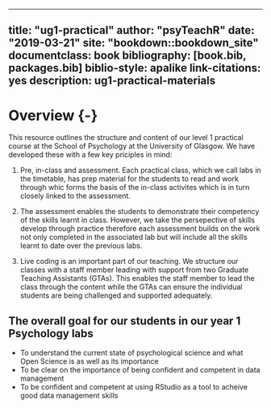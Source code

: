 
--- 
title: "ug1-practical"
author: "psyTeachR"
date: "2019-03-21"
site: "bookdown::bookdown_site"
documentclass: book
bibliography: [book.bib, packages.bib]
biblio-style: apalike
link-citations: yes
description: ug1-practical-materials
---



# Overview {-}

This resource outlines the structure and content of our level 1 practical course at the School of Psychology at the University of Glasgow. We have developed these with a few key priciples in mind:

1. Pre, in-class and assessment. Each practical class, which we call labs in the timetable, has prep material for the students to read and work through whic forms the basis of the in-class activites which is in turn closely linked to the assessment. 

2. The assessment enables the students to demonstrate their competency of the skills learnt in class. However, we take the persepective of skills develop through practice therefore each assessment builds on the work not only completed in the associated lab but will include all the skills learnt to date over the previous labs. 

3. Live coding is an important part of our teaching. We structure our classes with a staff member leading with support from two Graduate Teaching Assistants (GTAs). This enables the staff member to lead the class through the content while the GTAs can ensure the individual students are being challenged and supported adequately.  

## The overall goal for our students in our year 1 Psychology labs 
* To understand the current state of psychological science and what Open Science is as well as its importance
* To be clear on the importance of being confident and competent in data management 
* To be confident and competent at using RStudio as a tool to acheive good data management skills 


